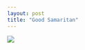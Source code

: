 ```yaml
---
layout: post
title: "Good Samaritan"
---
```

<img id="img" src=" {{ site.baseurl}}/images/31-08-23-20-Good-Samaritan.png"/>